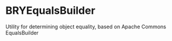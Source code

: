 BRYEqualsBuilder
================

Utility for determining object equality, based on Apache Commons EqualsBuilder
